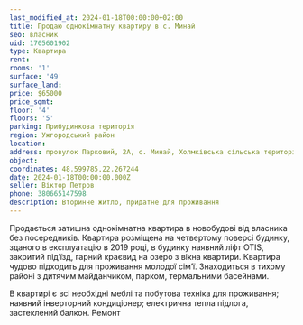 ```yaml
---
last_modified_at: 2024-01-18T00:00:00+02:00
title: Продаю однокімнатну квартиру в с. Минай
seo: власник
uid: 1705601902
type: Квартира
rent:
rooms: '1'
surface: '49'
surface_land:
price: $65000
price_sqmt:
floor: '4'
floors: '5'
parking: Прибудинкова територія
region: Ужгородський район
location:
address: провулок Парковий, 2А, с. Минай, Холмківська сільська територіальна громада
object:
coordinates: 48.599785,22.267244
date: 2024-01-18T00:00:00.000Z
seller: Віктор Петров
phone: 380665147598
description: Вторинне житло, придатне для проживання
---
```


Продається затишна однокімнатна квартира в новобудові від власника без посередників. Квартира розміщена на четвертому поверсі будинку, зданого в експлуатацію в 2019 році, в будинку наявний ліфт OTIS, закритий підʼїзд, гарний краєвид на озеро з вікна квартири. Квартира чудово підходить для проживання молодої сімʼї. Знаходиться в тихому районі з дитячим майданчиком, парком, термальними басейнами.

В квартирі є всі необхідні меблі та побутова техніка для проживання; наявний інверторний кондиціонер; електрична тепла підлога, застеклений балкон. Ремонт

